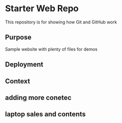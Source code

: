 # Starter Web Repo

This repository is for showing how Git and GitHub work

## Purpose

Sample website with plenty of files for demos
## Deployment
## Context
## adding more conetec
## laptop sales and contents
